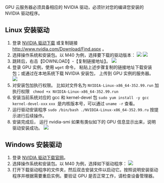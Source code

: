 GPU 云服务器必须具备相应的 NVIDIA 驱动，必须针对您的编译您安装的 NVIDIA 驱动程序。
## Linux 安装驱动
1. 登录 [NVIDIA 驱动下载](http://www.nvidia.com/Download/Find.aspx) 或复制链接 http://www.nvidia.com/Download/Find.aspx 。
2. 选择操作系统和安装包。以 M40 为例，选择要下载的驱动版本：
![](http://imgcache.tce.fsphere.cn/image/mc.qcloudimg.com/static/img/70da79038a0220191adc012fa8133b1b/image.png)
![](http://imgcache.tce.fsphere.cn/image/mc.qcloudimg.com/static/img/8255f9b4f32528399fc4616df6feec68/image.png)
4. 跳转后，右击【DOWNLOAD】-【复制链接地址】。
![](http://imgcache.tce.fsphere.cn/image/mc.qcloudimg.com/static/img/bb3b94d8c364948dd2b36ef893649a7e/image.png)
5. 登录 GPU 实例，使用 `wget` 命令， 粘贴上述步骤复制的链接地址下载安装包；或通过在本地系统下载 NVIDIA 安装包， 上传到 GPU 实例的服务器。
![](http://imgcache.tce.fsphere.cn/image/mc.qcloudimg.com/static/img/7e712f47f709a4d978daf1fb09417cd1/image.png)
3. 对安装包加执行权限。 比如对文件名为 `NVIDIA-Linux-x86_64-352.99.run` 加执行权限
 ` chmod +x NVIDIA-Linux-x86_64-352.99.run`
4. 安装当前系统对应的 gcc 和 kernel-devel 包
  `sudo yum install -y gcc kernel-devel-xxx`
  `xxx `是内核版本号，可以通过 `uname -r` 查看。
5. 运行驱动安装程序 `sudo /bin/bash ./NVIDIA-Linux-x86_64-352.99.ru` 按提示进行后续操作。
6. 安装完成后， 运行 nvidia-smi 如果有类似如下的 GPU 信息显示出来，说明驱动安装成功。
![](http://imgcache.tce.fsphere.cn/image/mc.qcloudimg.com/static/img/1c82b06999b15cc414a383d61961e528/image.jpg)

## Windows 安装驱动
1. 登录 [NVIDIA 驱动下载官网](http://www.nvidia.com/Download/Find.aspx)。
2. 选择操作系统和安装包。以 M40 为例，选择如下驱动程序：
![](http://imgcache.tce.fsphere.cn/image/mc.qcloudimg.com/static/img/ba82ef3631369d12b995b6cb2a94b14c/image.png)
3. 打开下载驱动程序的文件夹，然后双击安装文件以启动它。按照说明安装驱动程序并根据需要重启实例。要验证 GPU 是否正常工作，请检查设备管理器。






